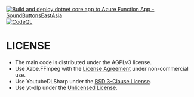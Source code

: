 [![Build and deploy dotnet core app to Azure Function App - SoundButtonsEastAsia](https://github.com/jim60105/sound-buttons_upload-backend/actions/workflows/master_SoundButtonsEastAsia.yml/badge.svg)](https://github.com/jim60105/sound-buttons_upload-backend/actions/workflows/master_SoundButtonsEastAsia.yml)
[![CodeQL](https://github.com/sound-buttons/sound-buttons_upload-backend/actions/workflows/github-code-scanning/codeql/badge.svg)](https://github.com/sound-buttons/sound-buttons_upload-backend/actions/workflows/github-code-scanning/codeql)

# LICENSE

- The main code is distributed under the AGPLv3 license.
- Use Xabe.FFmpeg with the [License Agreement](https://ffmpeg.xabe.net/license.html) under non-commercial use.
- Use YoutubeDLSharp under the [BSD 3-Clause License](https://github.com/Bluegrams/YoutubeDLSharp/blob/master/LICENSE.txt).
- Use yt-dlp under the [Unlicensed License](https://github.com/yt-dlp/yt-dlp/blob/master/LICENSE).
